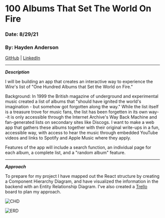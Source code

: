 # 100 Albums That Set The World On Fire

### Date: 8/29/21

### By: Hayden Anderson

[GitHub](https://github.com/hayden707) | [LinkedIn](https://www.linkedin.com/in/hayden-anderson-909/)

---

**_Description_**

I will be building an app that creates an interactive way to experience the _Wire_'s list of "One Hundred Albums that Set the World on Fire."

Background: In 1999 the British magazine of underground and experimental music created a list of albums that "should have ignited the world's imagination - but somehow got forgotten along the way." While the list itself is a treasure trove for music fans, the list has been forgetten in its own way--it is only accessible through the Internet Archive's Way Back Machine and fan-generated lists on secondary sites like Discogs. I want to make a web app that gathers these albums together with their original write-ups in a fun, accessible way, with access to hear the music through embedded YouTube videos and links to Spotify and Apple Music where they apply.

Features of the app will include a search function, an individual page for each album, a complete list, and a "random album" feature.

---

**_Approach_**

To prepare for my project I have mapped out the React structure by creating a Component Hierarchy Diagram, and have visualized the information in the backend with an Entity Relationship Diagram. I've also created a [Trello](https://trello.com/b/K74eYUEB/100-albums) board to plan my approach.

![CHD](https://i.imgur.com/7r7j0zs.png)

![ERD](https://i.imgur.com/xiCXyTw.png)

